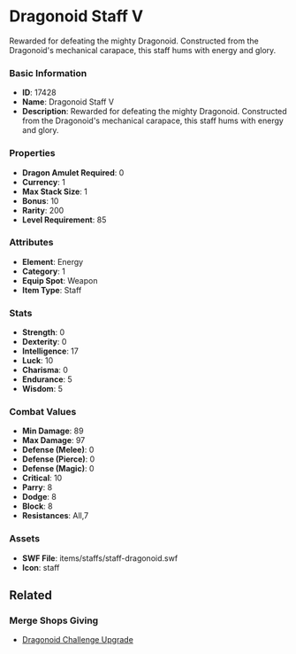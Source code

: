 # Dragonoid Staff V

Rewarded for defeating the mighty Dragonoid. Constructed from the Dragonoid's mechanical carapace, this staff hums with energy and glory.

### Basic Information

- **ID**: 17428
- **Name**: Dragonoid Staff V
- **Description**: Rewarded for defeating the mighty Dragonoid. Constructed from the Dragonoid&#039;s mechanical carapace, this staff hums with energy and glory.

### Properties

- **Dragon Amulet Required**: 0
- **Currency**: 1
- **Max Stack Size**: 1
- **Bonus**: 10
- **Rarity**: 200
- **Level Requirement**: 85

### Attributes

- **Element**: Energy
- **Category**: 1
- **Equip Spot**: Weapon
- **Item Type**: Staff

### Stats

- **Strength**: 0
- **Dexterity**: 0
- **Intelligence**: 17
- **Luck**: 10
- **Charisma**: 0
- **Endurance**: 5
- **Wisdom**: 5

### Combat Values

- **Min Damage**: 89
- **Max Damage**: 97
- **Defense (Melee)**: 0
- **Defense (Pierce)**: 0
- **Defense (Magic)**: 0
- **Critical**: 10
- **Parry**: 8
- **Dodge**: 8
- **Block**: 8
- **Resistances**: All,7

### Assets

- **SWF File**: items/staffs/staff-dragonoid.swf
- **Icon**: staff

## Related

### Merge Shops Giving

- [Dragonoid Challenge Upgrade](../merge-shops/275-dragonoid-challenge-upgrade.md)

